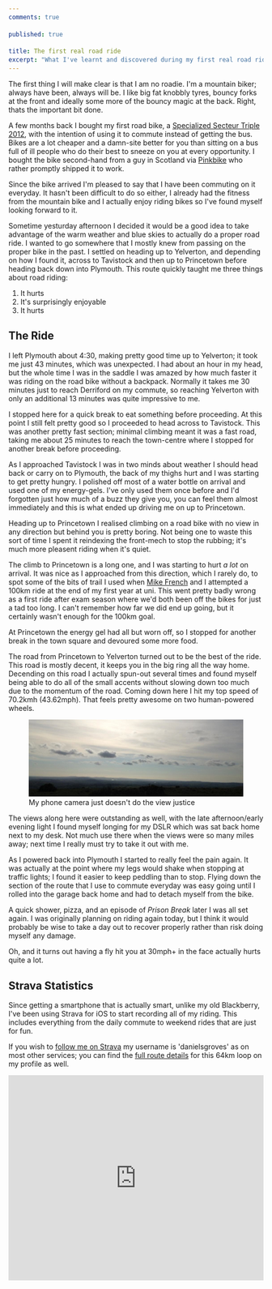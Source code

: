 ```yaml
---
comments: true

published: true

title: The first real road ride
excerpt: "What I've learnt and discovered during my first real road ride, a 64km loop on Dartmoor"
---
```


The first thing I will make clear is that I am no roadie. I'm a mountain biker; always have been, always will be. I like big fat knobbly tyres, bouncy forks at the front and ideally some more of the bouncy magic at the back. Right, thats the important bit done. 

A few months back I bought my first road bike, a [Specialized Secteur Triple 2012][bike], with the intention of using it to commute instead of getting the bus. Bikes are a lot cheaper and a damn-site better for you than sitting on a bus full of ill people who do their best to sneeze on you at every opportunity. I bought the bike second-hand from a guy in Scotland via [Pinkbike][pb] who rather promptly shipped it to work. 

Since the bike arrived I'm pleased to say that I have been commuting on it everyday. It hasn't been difficult to do so either, I already had the fitness from the mountain bike and I actually enjoy riding bikes so I've found myself looking forward to it. 

Sometime yesturday afternoon I decided it would be a good idea to take advantage of the warm weather and blue skies to actually do a proper road ride. I wanted to go somewhere that I mostly knew from passing on the proper bike in the past. I settled on heading up to Yelverton, and depending on how I found it, across to Tavistock and then up to Princetown before heading back down into Plymouth. This route quickly taught me three things about road riding:

1. It hurts
2. It's surprisingly enjoyable
3. It hurts

## The Ride

I left Plymouth about 4:30, making pretty good time up to Yelverton; it took me just 43 minutes, which was unexpected. I had about an hour in my head, but the whole time I was in the saddle I was amazed by how much faster it was riding on the road bike without a backpack. Normally it takes me 30 minutes just to reach Derriford on my commute, so reaching Yelverton with only an additional 13 minutes was quite impressive to me. 

I stopped here for a quick break to eat something before proceeding. At this point I still felt pretty good so I proceeded to head across to Tavistock. This was another pretty fast section; minimal climbing meant it was a fast road, taking me about 25 minutes to reach the town-centre where I stopped for another break before proceeding. 

As I approached Tavistock I was in two minds about weather I should head back or carry on to Plymouth, the back of my thighs hurt and I was starting to get pretty hungry. I polished off most of a water bottle on arrival and used one of my energy-gels. I've only used them once before and I'd forgotten just how much of a buzz they give you, you can feel them almost immediately and this is what ended up driving me on up to Princetown. 

Heading up to Princetown I realised climbing on a road bike with no view in any direction but behind you is pretty boring. Not being one to waste this sort of time I spent it reindexing the front-mech to stop the rubbing; it's much more pleasent riding when it's quiet. 

The climb to Princetown is a long one, and I was starting to hurt *a lot* on arrival. It was nice as I approached from this direction, which I rarely do, to spot some of the bits of trail I used when [Mike French][mf] and I attempted a 100km ride at the end of my first year at uni. This went pretty badly wrong as a first ride after exam season where we'd both been off the bikes for just a tad too long. I can't remember how far we did end up going, but it certainly wasn't enough for the 100km goal. 

At Princetown the energy gel had all but worn off, so I stopped for another break in the town square and devoured some more food. 

The road from Princetown to Yelverton turned out to be the best of the ride. This road is mostly decent, it keeps you in the big ring all the way home. Decending on this road I actually spun-out several times and found myself being able to do all of the small accents without slowing down too much due to the momentum of the road. Coming down here I hit my top speed of 70.2kmh (43.62mph). That feels pretty awesome on two human-powered wheels. 

<figure>
	<img src="/assets/images/blog/2013-06-02-first-road-ride/dartmoor_view.jpg" alt="My phone camera just doesn't do the view justice" />
	<figcaption>My phone camera just doesn't do the view justice</figcaption>
</figure>

The views along here were outstanding as well, with the late afternoon/early evening light I found myself longing for my DSLR which was sat back home next to my desk. Not much use there when the views were so many miles away; next time I really must try to take it out with me. 

As I powered back into Plymouth I started to really feel the pain again. It was actually at the point where my legs would shake when stopping at traffic lights; I found it easier to keep peddling than to stop. Flying down the section of the route that I use to commute everyday was easy going until I rolled into the garage back home and had to detach myself from the bike. 

A quick shower, pizza, and an episode of *Prison Break* later I was all set again. I was originally planning on riding again today, but I think it would probably be wise to take a day out to recover properly rather than risk doing myself any damage. 

Oh, and it turns out having a fly hit you at 30mph+ in the face actually hurts quite a lot. 

## Strava Statistics

Since getting a smartphone that is actually smart, unlike my old Blackberry, I've been using Strava for iOS to start recording all of my riding. This includes everything from the daily commute to weekend rides that are just for fun. 

If you wish to [follow me on Strava][strava] my username is 'danielsgroves' as on most other services; you can find the [full route details][route] for this 64km loop on my profile as well. 

<iframe height='405' width='100%' frameborder='0' allowtransparency='true' scrolling='no' src='http://app.strava.com/activities/57539576/embed/023212c49b63cc1d67761b813b4bf70f774f06d7'></iframe>

[bike]: http://www.specializedconceptstore.co.uk/detail/12secteur/secteur/secteur%20triple/ "Secteur Triple 2012 on the Specialized Concept Store"
[pb]: http://pinkbike.com/ "Pinkbike Mountain bike new, photos, videos and exchange"
[mf]: http://forasimaging.com "Mike French' photography work on Foras Imaging"
[strava]: http://app.strava.com/athletes/2112694 "My profile on Strava"
[route]: http://app.strava.com/activities/57539576 "My first proper road ride on Strava. A 64km loop on Dartmoor"